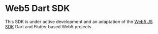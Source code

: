 # Web5 Dart SDK
This SDK is under active development and an adaptation of the [Web5 JS SDK](https://github.com/TBD54566975/web5-js) Dart and Flutter based Web5 projects.
